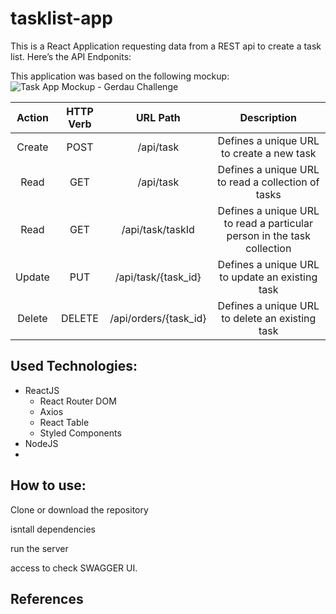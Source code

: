 # tasklist-app

 This is a React Application requesting data from a REST api to create a task list.
 Here’s the API Endponits:

This application was based on the following mockup:
![Task App Mockup - Gerdau Challenge](https://i.imgur.com/AUOUzkP.png)

**Action**|**HTTP Verb**|**URL Path**|**Description**
:-----:|:-----:|:-----:|:-----:
Create|POST|/api/task|Defines a unique URL to create a new task
Read|GET|/api/task|Defines a unique URL to read a collection of tasks
Read|GET|/api/task/taskId|Defines a unique URL to read a particular person in the task collection
Update|PUT|/api/task/{task_id}|Defines a unique URL to update an existing task
Delete|DELETE|/api/orders/{task_id}|Defines a unique URL to delete an existing task



## Used Technologies:

 - ReactJS
   - React Router DOM 
   - Axios
   -  React Table
   -   Styled Components
 - NodeJS
 - 

## How to use:

Clone or download the repository

isntall dependencies

run the server

access to check SWAGGER UI.


## References
